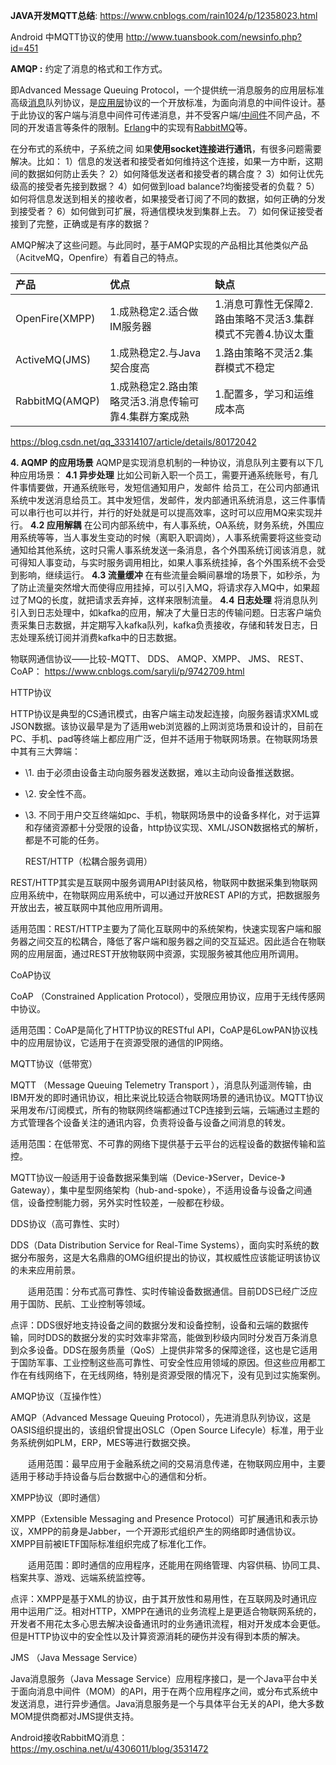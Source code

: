 **JAVA开发MQTT总结**: https://www.cnblogs.com/rain1024/p/12358023.html



Android 中MQTT协议的使用  http://www.tuansbook.com/newsinfo.php?id=451







**AMQP :** 约定了消息的格式和工作方式。

即Advanced Message Queuing Protocol，一个提供统一消息服务的应用层标准高级[消息](https://baike.baidu.com/item/消息/1619218)队列协议，是[应用层](https://baike.baidu.com/item/应用层/4329788)协议的一个开放标准，为面向消息的中间件设计。基于此协议的客户端与消息中间件可传递消息，并不受客户端/[中间件](https://baike.baidu.com/item/中间件/452240)不同产品，不同的开发语言等条件的限制。[Erlang](https://baike.baidu.com/item/Erlang)中的实现有[RabbitMQ](https://baike.baidu.com/item/RabbitMQ)等。

 在分布式的系统中，子系统之间 如果**使用socket连接进行通讯**，有很多问题需要解决。比如：
 1）信息的发送者和接受者如何维持这个连接，如果一方中断，这期间的数据如何防止丢失？
 2）如何降低发送者和接受者的耦合度？
 3）如何让优先级高的接受者先接到数据？
 4）如何做到load balance?均衡接受者的负载？
 5）如何将信息发送到相关的接收者，如果接受者订阅了不同的数据，如何正确的分发到接受者？
 6）如何做到可扩展，将通信模块发到集群上去。
 7）如何保证接受者接到了完整，正确或是有序的数据？ 

AMQP解决了这些问题。与此同时，基于AMQP实现的产品相比其他类似产品（AcitveMQ，Openfire）有着自己的特点。

| 产品           | 优点                                                 | 缺点                                                         |
| :------------- | :--------------------------------------------------- | :----------------------------------------------------------- |
| OpenFire(XMPP) | 1.成熟稳定2.适合做IM服务器                           | 1.消息可靠性无保障2.路由策略不灵活3.集群模式不完善4.协议太重 |
| ActiveMQ(JMS)  | 1.成熟稳定2.与Java契合度高                           | 1.路由策略不灵活2.集群模式不稳定                             |
| RabbitMQ(AMQP) | 1.成熟稳定2.路由策略灵活3.消息传输可靠4.集群方案成熟 | 1.配置多，学习和运维成本高                                   |

https://blog.csdn.net/qq_33314107/article/details/80172042

**4. AQMP 的应用场景**
AQMP是实现消息机制的一种协议，消息队列主要有以下几种应用场景：
**4.1 异步处理**
比如公司新入职一个员工，需要开通系统账号，有几件事情要做，开通系统账号，发短信通知用户，发邮件 给员工，在公司内部通讯系统中发送消息给员工。其中发短信，发邮件，发内部通讯系统消息，这三件事情可以串行也可以并行，并行的好处就是可以提高效率，这时可以应用MQ来实现并行。
**4.2 应用解耦**
在公司内部系统中，有人事系统，OA系统，财务系统，外围应用系统等等，当人事发生变动的时候（离职入职调岗），人事系统需要将这些变动通知给其他系统，这时只需人事系统发送一条消息，各个外围系统订阅该消息，就可得知人事变动，与实时服务调用相比，如果人事系统挂掉，各个外围系统不会受到影响，继续运行。
**4.3 流量缓冲**
在有些流量会瞬间暴增的场景下，如秒杀，为了防止流量突然增大而使得应用挂掉，可以引入MQ，将请求存入MQ中，如果超过了MQ的长度，就把请求丢弃掉，这样来限制流量。
**4.4 日志处理**
将消息队列引入到日志处理中，如kafka的应用，解决了大量日志的传输问题。日志客户端负责采集日志数据，并定期写入kafka队列，kafka负责接收，存储和转发日志，日志处理系统订阅并消费kafka中的日志数据。









物联网通信协议——比较-MQTT、 DDS、 AMQP、XMPP、 JMS、 REST、 CoAP：  https://www.cnblogs.com/saryli/p/9742709.html

 HTTP协议

HTTP协议是典型的CS通讯模式，由客户端主动发起连接，向服务器请求XML或JSON数据。该协议最早是为了适用web浏览器的上网浏览场景和设计的，目前在PC、手机、pad等终端上都应用广泛，但并不适用于物联网场景。在物联网场景中其有三大弊端：

- \1. 由于必须由设备主动向服务器发送数据，难以主动向设备推送数据。
- \2. 安全性不高。
- \3. 不同于用户交互终端如pc、手机，物联网场景中的设备多样化，对于运算和存储资源都十分受限的设备，http协议实现、XML/JSON数据格式的解析，都是不可能的任务。

   REST/HTTP（松耦合服务调用）

REST/HTTP其实是互联网中服务调用API封装风格，物联网中数据采集到物联网应用系统中，在物联网应用系统中，可以通过开放REST API的方式，把数据服务开放出去，被互联网中其他应用所调用。

适用范围：REST/HTTP主要为了简化互联网中的系统架构，快速实现客户端和服务器之间交互的松耦合，降低了客户端和服务器之间的交互延迟。因此适合在物联网的应用层面，通过REST开放物联网中资源，实现服务被其他应用所调用。

   CoAP协议

CoAP （Constrained Application Protocol），受限应用协议，应用于无线传感网中协议。

适用范围：CoAP是简化了HTTP协议的RESTful API，CoAP是6LowPAN协议栈中的应用层协议，它适用于在资源受限的通信的IP网络。

MQTT协议（低带宽）

MQTT （Message Queuing Telemetry Transport ），消息队列遥测传输，由IBM开发的即时通讯协议，相比来说比较适合物联网场景的通讯协议。MQTT协议采用发布/订阅模式，所有的物联网终端都通过TCP连接到云端，云端通过主题的方式管理各个设备关注的通讯内容，负责将设备与设备之间消息的转发。

适用范围：在低带宽、不可靠的网络下提供基于云平台的远程设备的数据传输和监控。

MQTT协议一般适用于设备数据采集到端（Device-》Server，Device-》Gateway），集中星型网络架构（hub-and-spoke），不适用设备与设备之间通信，设备控制能力弱，另外实时性较差，一般都在秒级。

DDS协议（高可靠性、实时）

 

DDS（Data Distribution Service for Real-Time Systems），面向实时系统的数据分布服务，这是大名鼎鼎的OMG组织提出的协议，其权威性应该能证明该协议的未来应用前景。

　　适用范围：分布式高可靠性、实时传输设备数据通信。目前DDS已经广泛应用于国防、民航、工业控制等领域。

点评：DDS很好地支持设备之间的数据分发和设备控制，设备和云端的数据传输，同时DDS的数据分发的实时效率非常高，能做到秒级内同时分发百万条消息到众多设备。DDS在服务质量（QoS）上提供非常多的保障途径，这也是它适用于国防军事、工业控制这些高可靠性、可安全性应用领域的原因。但这些应用都工作在有线网络下，在无线网络，特别是资源受限的情况下，没有见到过实施案例。

AMQP协议（互操作性）

 

AMQP（Advanced Message Queuing Protocol），先进消息队列协议，这是OASIS组织提出的，该组织曾提出OSLC（Open Source Lifecyle）标准，用于业务系统例如PLM，ERP，MES等进行数据交换。

　　适用范围：最早应用于金融系统之间的交易消息传递，在物联网应用中，主要适用于移动手持设备与后台数据中心的通信和分析。

XMPP协议（即时通信）

 

XMPP（Extensible Messaging and Presence Protocol）可扩展通讯和表示协议，XMPP的前身是Jabber，一个开源形式组织产生的网络即时通信协议。XMPP目前被IETF国际标准组织完成了标准化工作。

　　适用范围：即时通信的应用程序，还能用在网络管理、内容供稿、协同工具、档案共享、游戏、远端系统监控等。

点评：XMPP是基于XML的协议，由于其开放性和易用性，在互联网及时通讯应用中运用广泛。相对HTTP，XMPP在通讯的业务流程上是更适合物联网系统的，开发者不用花太多心思去解决设备通讯时的业务通讯流程，相对开发成本会更低。但是HTTP协议中的安全性以及计算资源消耗的硬伤并没有得到本质的解决。

JMS （Java Message Service）

Java消息服务（Java Message Service）应用程序接口，是一个Java平台中关于面向消息中间件（MOM）的API，用于在两个应用程序之间，或分布式系统中发送消息，进行异步通信。Java消息服务是一个与具体平台无关的API，绝大多数MOM提供商都对JMS提供支持。



Android接收RabbitMQ消息： https://my.oschina.net/u/4306011/blog/3531472
